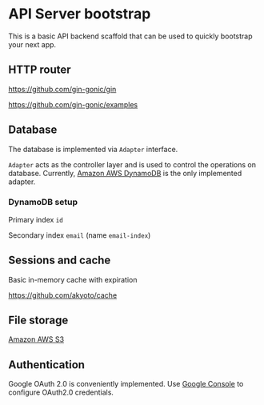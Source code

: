 # API Server bootstrap
This is a basic API backend scaffold that can be used to quickly bootstrap your next app. 

## HTTP router
https://github.com/gin-gonic/gin

https://github.com/gin-gonic/examples

## Database
The database is implemented via `Adapter` interface.

`Adapter` acts as the controller layer and is used to control the operations on database.
Currently, [Amazon AWS DynamoDB](https://aws.amazon.com/dynamodb/) is the only implemented adapter.

### DynamoDB setup
Primary index `id`

Secondary index `email` (name `email-index`)

## Sessions and cache
Basic in-memory cache with expiration

https://github.com/akyoto/cache

## File storage
[Amazon AWS S3](https://aws.amazon.com/s3/)

## Authentication 
Google OAuth 2.0 is conveniently implemented.
Use [Google Console](https://console.cloud.google.com/apis/credentials/oauthclient) to configure OAuth2.0 credentials.